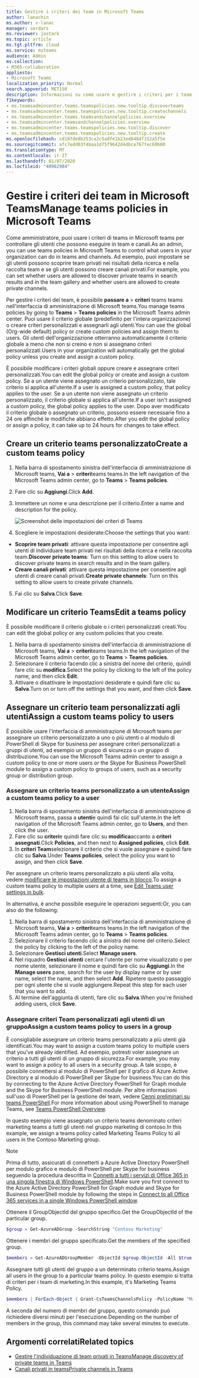 ```yaml
---
title: Gestire i criteri dei team in Microsoft Teams
author: lanachin
ms.author: v-lanac
manager: serdars
ms.reviewer: jastark
ms.topic: article
ms.tgt.pltfrm: cloud
ms.service: msteams
audience: Admin
ms.collection:
- M365-collaboration
appliesto:
- Microsoft Teams
localization_priority: Normal
search.appverid: MET150
description: Informazioni su come usare e gestire i criteri per i team dell'organizzazione per controllare gli utenti che possono eseguire in team e canali.
f1keywords:
- ms.teamsadmincenter.teams.teamspolicies.new.tooltip.discoverteams
- ms.teamsadmincenter.teams.teamspolicies.new.tooltip.createchannels
- ms.teamsadmincenter.teams.teamsandchannelpolicies.overview
- ms.teamsadmincenter.teamsandchannelpolicies.overview
- ms.teamsadmincenter.teams.teamspolicies.new.tooltip.discover
- ms.teamsadmincenter.teams.teamspolicies.new.tooltip.create
ms.openlocfilehash: cd107de8b253ca2c5adfe1b23ed8484f152a5f5e
ms.sourcegitcommit: afc7edd03f4baa1d75f9642d4dbce767fec69b00
ms.translationtype: MT
ms.contentlocale: it-IT
ms.lasthandoff: 01/07/2020
ms.locfileid: "40962984"
---
```

# <a name="manage-teams-policies-in-microsoft-teams"></a><span data-ttu-id="9a89b-103">Gestire i criteri dei team in Microsoft Teams</span><span class="sxs-lookup"><span data-stu-id="9a89b-103">Manage teams policies in Microsoft Teams</span></span>

<span data-ttu-id="9a89b-104">Come amministratore, puoi usare i criteri di teams in Microsoft teams per controllare gli utenti che possono eseguire in team e canali.</span><span class="sxs-lookup"><span data-stu-id="9a89b-104">As an admin, you can use teams policies in Microsoft Teams to control what users in your organization can do in teams and channels.</span></span> <span data-ttu-id="9a89b-105">Ad esempio, puoi impostare se gli utenti possono scoprire team privati nei risultati della ricerca e nella raccolta team e se gli utenti possono creare canali privati.</span><span class="sxs-lookup"><span data-stu-id="9a89b-105">For example, you can set whether users are allowed to discover private teams in search results and in the team gallery and whether users are allowed to create private channels.</span></span>

<span data-ttu-id="9a89b-106">Per gestire i criteri dei team, è possibile **passare a** > **criteri** teams teams nell'interfaccia di amministrazione di Microsoft teams.</span><span class="sxs-lookup"><span data-stu-id="9a89b-106">You manage teams policies by going to **Teams** > **Teams policies** in the Microsoft Teams admin center.</span></span> <span data-ttu-id="9a89b-107">Puoi usare il criterio globale (predefinito per l'intera organizzazione) o creare criteri personalizzati e assegnarli agli utenti.</span><span class="sxs-lookup"><span data-stu-id="9a89b-107">You can use the global (Org-wide default) policy or create custom policies and assign them to users.</span></span> <span data-ttu-id="9a89b-108">Gli utenti dell'organizzazione otterranno automaticamente il criterio globale a meno che non si creino e non si assegnano criteri personalizzati.</span><span class="sxs-lookup"><span data-stu-id="9a89b-108">Users in your organization will automatically get the global policy unless you create and assign a custom policy.</span></span>

<span data-ttu-id="9a89b-109">È possibile modificare i criteri globali oppure creare e assegnare criteri personalizzati.</span><span class="sxs-lookup"><span data-stu-id="9a89b-109">You can edit the global policy or create and assign a custom policy.</span></span> <span data-ttu-id="9a89b-110">Se a un utente viene assegnato un criterio personalizzato, tale criterio si applica all'utente.</span><span class="sxs-lookup"><span data-stu-id="9a89b-110">If a user is assigned a custom policy, that policy applies to the user.</span></span> <span data-ttu-id="9a89b-111">Se a un utente non viene assegnato un criterio personalizzato, il criterio globale si applica all'utente.</span><span class="sxs-lookup"><span data-stu-id="9a89b-111">If a user isn't assigned a custom policy, the global policy applies to the user.</span></span> <span data-ttu-id="9a89b-112">Dopo aver modificato il criterio globale o assegnato un criterio, possono essere necessarie fino a 24 ore affinché le modifiche abbiano effetto.</span><span class="sxs-lookup"><span data-stu-id="9a89b-112">After you edit the global policy or assign a policy, it can take up to 24 hours for changes to take effect.</span></span>

## <a name="create-a-custom-teams-policy"></a><span data-ttu-id="9a89b-113">Creare un criterio teams personalizzato</span><span class="sxs-lookup"><span data-stu-id="9a89b-113">Create a custom teams policy</span></span>

1. <span data-ttu-id="9a89b-114">Nella barra di spostamento sinistra dell'interfaccia di amministrazione di Microsoft teams, **Vai a** > **criteri**teams teams.</span><span class="sxs-lookup"><span data-stu-id="9a89b-114">In the left navigation of the Microsoft Teams admin center, go to **Teams** > **Teams policies**.</span></span>
2. <span data-ttu-id="9a89b-115">Fare clic su **Aggiungi**.</span><span class="sxs-lookup"><span data-stu-id="9a89b-115">Click **Add**.</span></span>
3. <span data-ttu-id="9a89b-116">Immettere un nome e una descrizione per il criterio.</span><span class="sxs-lookup"><span data-stu-id="9a89b-116">Enter a name and description for the policy.</span></span>

    ![Screenshot delle impostazioni dei criteri di Teams](media/teams-policies.png)
4. <span data-ttu-id="9a89b-118">Scegliere le impostazioni desiderate:</span><span class="sxs-lookup"><span data-stu-id="9a89b-118">Choose the settings that you want:</span></span>

- <span data-ttu-id="9a89b-119">**Scoprire team privati**:<a name="discoverteams"> </a> attivare questa impostazione per consentire agli utenti di individuare team privati nei risultati della ricerca e nella raccolta team.</span><span class="sxs-lookup"><span data-stu-id="9a89b-119">**Discover private teams**:<a name="discoverteams"> </a> Turn on this setting to allow users to discover private teams in search results and in the team gallery.</span></span>
- <span data-ttu-id="9a89b-120">**Creare canali privati**: <a name="createchannels"> </a>attivare questa impostazione per consentire agli utenti di creare canali privati.</span><span class="sxs-lookup"><span data-stu-id="9a89b-120">**Create private channels**: <a name="createchannels"> </a>Turn on this setting to allow users to create private channels.</span></span>

5. <span data-ttu-id="9a89b-121">Fai clic su **Salva**.</span><span class="sxs-lookup"><span data-stu-id="9a89b-121">Click **Save**.</span></span>

## <a name="edit-a-teams-policy"></a><span data-ttu-id="9a89b-122">Modificare un criterio Teams</span><span class="sxs-lookup"><span data-stu-id="9a89b-122">Edit a teams policy</span></span>

<span data-ttu-id="9a89b-123">È possibile modificare il criterio globale o i criteri personalizzati creati.</span><span class="sxs-lookup"><span data-stu-id="9a89b-123">You can edit the global policy or any custom policies that you create.</span></span>

1. <span data-ttu-id="9a89b-124">Nella barra di spostamento sinistra dell'interfaccia di amministrazione di Microsoft teams, **Vai a** > **criteri**teams teams.</span><span class="sxs-lookup"><span data-stu-id="9a89b-124">In the left navigation of the Microsoft Teams admin center, go to **Teams** > **Teams policies**.</span></span>
2. <span data-ttu-id="9a89b-125">Selezionare il criterio facendo clic a sinistra del nome del criterio, quindi fare clic su **modifica**.</span><span class="sxs-lookup"><span data-stu-id="9a89b-125">Select the policy by clicking to the left of the policy name, and then click **Edit**.</span></span>
3. <span data-ttu-id="9a89b-126">Attivare o disattivare le impostazioni desiderate e quindi fare clic su **Salva**.</span><span class="sxs-lookup"><span data-stu-id="9a89b-126">Turn on or turn off the settings that you want, and then click **Save**.</span></span>

## <a name="assign-a-custom-teams-policy-to-users"></a><span data-ttu-id="9a89b-127">Assegnare un criterio team personalizzati agli utenti</span><span class="sxs-lookup"><span data-stu-id="9a89b-127">Assign a custom teams policy to users</span></span>

<span data-ttu-id="9a89b-128">È possibile usare l'interfaccia di amministrazione di Microsoft teams per assegnare un criterio personalizzato a uno o più utenti o al modulo di PowerShell di Skype for business per assegnare criteri personalizzati a gruppi di utenti, ad esempio un gruppo di sicurezza o un gruppo di distribuzione.</span><span class="sxs-lookup"><span data-stu-id="9a89b-128">You can use the Microsoft Teams admin center to assign a custom policy to one or more users or the Skype for Business PowerShell module to assign a custom policy to groups of users, such as a security group or distribution group.</span></span>

### <a name="assign-a-custom-teams-policy-to-a-user"></a><span data-ttu-id="9a89b-129">Assegnare un criterio teams personalizzato a un utente</span><span class="sxs-lookup"><span data-stu-id="9a89b-129">Assign a custom teams policy to a user</span></span>

1. <span data-ttu-id="9a89b-130">Nella barra di spostamento sinistra dell'interfaccia di amministrazione di Microsoft teams, passa a **utenti**e quindi fai clic sull'utente.</span><span class="sxs-lookup"><span data-stu-id="9a89b-130">In the left navigation of the Microsoft Teams admin center, go to **Users**, and then click  the user.</span></span>
2. <span data-ttu-id="9a89b-131">Fare clic su **criteri**e quindi fare clic su **modifica**accanto a **criteri assegnati**.</span><span class="sxs-lookup"><span data-stu-id="9a89b-131">Click **Policies**, and then next to **Assigned policies**, click **Edit**.</span></span>
3. <span data-ttu-id="9a89b-132">In **criteri Team**selezionare il criterio che si vuole assegnare e quindi fare clic su **Salva**.</span><span class="sxs-lookup"><span data-stu-id="9a89b-132">Under **Teams policies**, select the policy you want to assign, and then click **Save**.</span></span>

<span data-ttu-id="9a89b-133">Per assegnare un criterio teams personalizzato a più utenti alla volta, vedere [modificare le impostazioni utente di teams in blocco](edit-user-settings-in-bulk.md).</span><span class="sxs-lookup"><span data-stu-id="9a89b-133">To assign a custom teams policy to multiple users at a time, see [Edit Teams user settings in bulk](edit-user-settings-in-bulk.md).</span></span>

<span data-ttu-id="9a89b-134">In alternativa, è anche possibile eseguire le operazioni seguenti:</span><span class="sxs-lookup"><span data-stu-id="9a89b-134">Or, you can also do the following:</span></span>

1. <span data-ttu-id="9a89b-135">Nella barra di spostamento sinistra dell'interfaccia di amministrazione di Microsoft teams, **Vai a** > **criteri**teams teams.</span><span class="sxs-lookup"><span data-stu-id="9a89b-135">In the left navigation of the Microsoft Teams admin center, go to **Teams** > **Teams policies**.</span></span>
2. <span data-ttu-id="9a89b-136">Selezionare il criterio facendo clic a sinistra del nome del criterio.</span><span class="sxs-lookup"><span data-stu-id="9a89b-136">Select the policy by clicking to the left of the policy name.</span></span>
3. <span data-ttu-id="9a89b-137">Selezionare **Gestisci utenti**.</span><span class="sxs-lookup"><span data-stu-id="9a89b-137">Select **Manage users**.</span></span>
4. <span data-ttu-id="9a89b-138">Nel riquadro **Gestisci utenti** cercare l'utente per nome visualizzato o per nome utente, selezionare il nome e quindi fare clic su **Aggiungi**.</span><span class="sxs-lookup"><span data-stu-id="9a89b-138">In the **Manage users** pane, search for the user by display name or by user name, select the name, and then select **Add**.</span></span> <span data-ttu-id="9a89b-139">Ripetere questo passaggio per ogni utente che si vuole aggiungere.</span><span class="sxs-lookup"><span data-stu-id="9a89b-139">Repeat this step for each user that you want to add.</span></span>
5. <span data-ttu-id="9a89b-140">Al termine dell'aggiunta di utenti, fare clic su **Salva**.</span><span class="sxs-lookup"><span data-stu-id="9a89b-140">When you're finished adding users, click **Save**.</span></span>

### <a name="assign-a-custom-teams-policy-to-users-in-a-group"></a><span data-ttu-id="9a89b-141">Assegnare criteri Team personalizzati agli utenti di un gruppo</span><span class="sxs-lookup"><span data-stu-id="9a89b-141">Assign a custom teams policy to users in a group</span></span>

<span data-ttu-id="9a89b-142">È consigliabile assegnare un criterio teams personalizzato a più utenti già identificati.</span><span class="sxs-lookup"><span data-stu-id="9a89b-142">You may want to assign a custom teams policy to multiple users that you’ve already identified.</span></span> <span data-ttu-id="9a89b-143">Ad esempio, potresti voler assegnare un criterio a tutti gli utenti di un gruppo di sicurezza.</span><span class="sxs-lookup"><span data-stu-id="9a89b-143">For example, you may want to assign a policy to all users in a security group.</span></span> <span data-ttu-id="9a89b-144">A tale scopo, è possibile connettersi al modulo di PowerShell per il grafico di Azure Active Directory e al modulo di PowerShell per Skype for business.</span><span class="sxs-lookup"><span data-stu-id="9a89b-144">You can do this by connecting to the Azure Active Directory PowerShell for Graph module and the Skype for Business PowerShell module.</span></span> <span data-ttu-id="9a89b-145">Per altre informazioni sull'uso di PowerShell per la gestione dei team, vedere [Cenni preliminari su teams PowerShell](teams-powershell-overview.md).</span><span class="sxs-lookup"><span data-stu-id="9a89b-145">For more information about using PowerShell to manage Teams, see [Teams PowerShell Overview](teams-powershell-overview.md).</span></span>

<span data-ttu-id="9a89b-146">In questo esempio viene assegnato un criterio teams denominato criteri marketing teams a tutti gli utenti nel gruppo marketing di contoso.</span><span class="sxs-lookup"><span data-stu-id="9a89b-146">In this example, we assign a teams policy called Marketing Teams Policy to all users in the Contoso Marketing group.</span></span>  

> [!NOTE]
> <span data-ttu-id="9a89b-147">Prima di tutto, assicurati di connetterti a Azure Active Directory PowerShell per modulo grafico e modulo di PowerShell per Skype for business seguendo la procedura descritta in [Connetti a tutti i servizi di Office 365 in una singola finestra di Windows PowerShell](https://docs.microsoft.com/office365/enterprise/powershell/connect-to-all-office-365-services-in-a-single-windows-powershell-window).</span><span class="sxs-lookup"><span data-stu-id="9a89b-147">Make sure you first connect to the Azure Active Directory PowerShell for Graph module and Skype for Business PowerShell module by following the steps in [Connect to all Office 365 services in a single Windows PowerShell window](https://docs.microsoft.com/office365/enterprise/powershell/connect-to-all-office-365-services-in-a-single-windows-powershell-window).</span></span>

<span data-ttu-id="9a89b-148">Ottenere il GroupObjectId del gruppo specifico.</span><span class="sxs-lookup"><span data-stu-id="9a89b-148">Get the GroupObjectId of the particular group.</span></span>
```PowerShell
$group = Get-AzureADGroup -SearchString "Contoso Marketing"
```
<span data-ttu-id="9a89b-149">Ottenere i membri del gruppo specificato.</span><span class="sxs-lookup"><span data-stu-id="9a89b-149">Get the members of the specified group.</span></span>
```PowerShell
$members = Get-AzureADGroupMember -ObjectId $group.ObjectId -All $true | Where-Object {$_.ObjectType -eq "User"}
```
<span data-ttu-id="9a89b-150">Assegnare tutti gli utenti del gruppo a un determinato criterio teams.</span><span class="sxs-lookup"><span data-stu-id="9a89b-150">Assign all users in the group to a particular teams policy.</span></span> <span data-ttu-id="9a89b-151">In questo esempio si tratta di criteri per i team di marketing.</span><span class="sxs-lookup"><span data-stu-id="9a89b-151">In this example, it's Marketing Teams Policy.</span></span>
```PowerShell
$members | ForEach-Object { Grant-CsTeamsChannelsPolicy -PolicyName "Marketing Teams Policy" -Identity $_.UserPrincipalName}
``` 
<span data-ttu-id="9a89b-152">A seconda del numero di membri del gruppo, questo comando può richiedere diversi minuti per l'esecuzione.</span><span class="sxs-lookup"><span data-stu-id="9a89b-152">Depending on the number of members in the group, this command may take several minutes to execute.</span></span>

## <a name="related-topics"></a><span data-ttu-id="9a89b-153">Argomenti correlati</span><span class="sxs-lookup"><span data-stu-id="9a89b-153">Related topics</span></span>

- [<span data-ttu-id="9a89b-154">Gestire l'individuazione di team privati in Teams</span><span class="sxs-lookup"><span data-stu-id="9a89b-154">Manage discovery of private teams in Teams</span></span>](manage-discovery-of-private-teams.md)
- [<span data-ttu-id="9a89b-155">Canali privati in teams</span><span class="sxs-lookup"><span data-stu-id="9a89b-155">Private channels in Teams</span></span>](private-channels.md)
